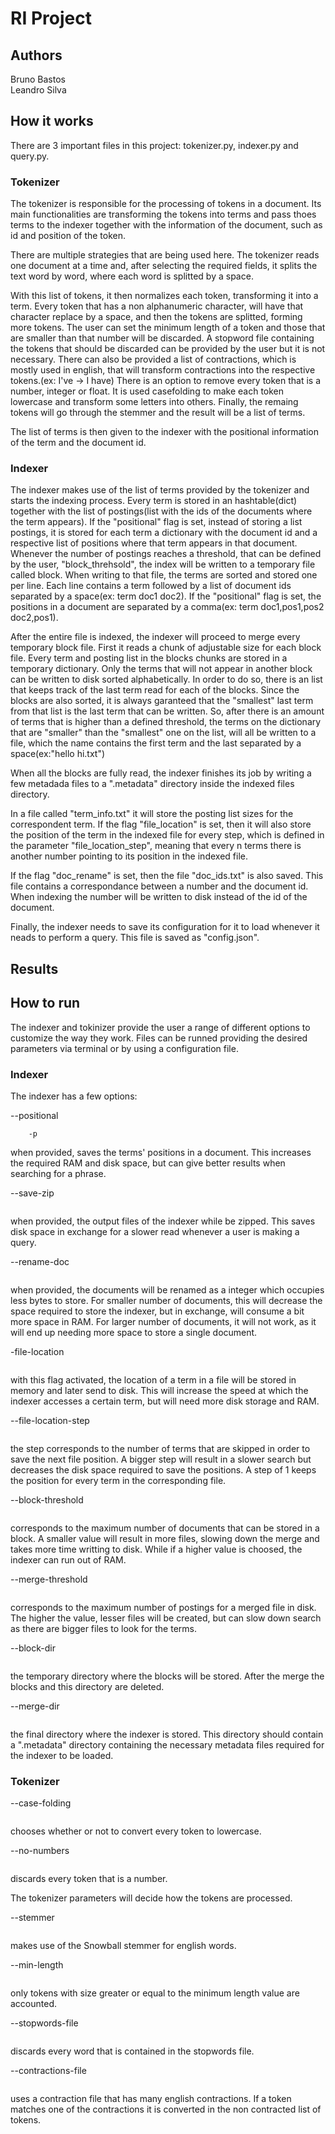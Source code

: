 

# RI Project 

## Authors

Bruno Bastos\
Leandro Silva


## How it works

There are 3 important files in this project: tokenizer.py, indexer.py and query.py.


### Tokenizer

The tokenizer is responsible for the processing of tokens in a document. Its main functionalities
are transforming the tokens into terms and pass thoes terms to the indexer together with the information of the document, such as id and position of the token.

There are multiple strategies that are being used here.
The tokenizer reads one document at a time and, after selecting the required fields, it splits the text word by word, where each word is splitted by a space.

With this list of tokens, it then normalizes each token, transforming it into a term.
Every token that has a non alphanumeric character, will have that character replace by a space, and then the tokens are splitted, forming more tokens.
The user can set the minimum length of a token and those that are smaller than that number will be discarded.
A stopword file containing the tokens that should be discarded can be provided by the user but it is not necessary.
There can also be provided a list of contractions, which is mostly used in english, that will transform contractions into the respective tokens.(ex: I've -> I have)
There is an option to remove every token that is a number, integer or float.
It is used casefolding to make each token lowercase and transform some letters into others.
Finally, the remaing tokens will go through the stemmer and the result will be a list of terms.

The list of terms is then given to the indexer with the positional information of the term and the document id.


### Indexer

The indexer makes use of the list of terms provided by the tokenizer and starts the indexing process.
Every term is stored in an hashtable(dict) together with the list of postings(list with the ids of the documents where the term appears). If the "positional" flag is set, instead of storing a list postings, it is stored for each term a dictionary with the document id and a respective list of positions where that term appears in that document.
Whenever the number of postings reaches a threshold, that can be defined by the user, "block_threhsold", the index will be written to a temporary file called block. When writing to that file, the terms are sorted and stored one per line. Each line contains a term followed by a list of document ids separated by a space(ex: term doc1 doc2). If the "positional" flag is set, the positions in a document are separated by a comma(ex: term doc1,pos1,pos2 doc2,pos1). 

After the entire file is indexed, the indexer will proceed to merge every temporary block file. First it reads a chunk of adjustable size for each block file. Every term and posting list in the blocks chunks are stored in a temporary dictionary. Only the terms that will not appear in another block can be written to disk sorted alphabetically. In order to do so, there is an list that keeps track of the last term read for each of the blocks. Since the blocks are also sorted, it is always garanteed that the "smallest" last term from that list is the last term that can be written. So, after there is an amount of terms that is higher than a defined threshold, the terms on the dictionary that are "smaller" than the "smallest" one on the list, will all be written to a file, which the name contains the first term and the last separated by a space(ex:"hello hi.txt")

When all the blocks are fully read, the indexer finishes its job by writing a few metadada files to a ".metadata" directory inside the indexed files directory.

In a file called "term_info.txt" it will store the posting list sizes for the correspondent term. If the flag "file_location" is set, then it will also store the position of the term in the indexed file for every step, which is defined in the parameter "file_location_step", meaning that every n terms there is another number pointing to its position in the indexed file.

If the flag "doc_rename" is set, then the file "doc_ids.txt" is also saved. This file contains a correspondance between a number and the document id. When indexing the number will be written to disk instead of the id of the document. 

Finally, the indexer needs to save its configuration for it to load whenever it neads to perform a query. This file is saved as "config.json". 

 
 ## Results



## How to run

The indexer and tokinizer provide the user a range of different options to customize the way they work. Files can be runned providing the desired parameters via terminal or by using a configuration file.

### Indexer

The indexer has a few options:

--positional
```
    -p 
```
when provided, saves the terms' positions in a document. This increases the required RAM and disk space, but can give better results when searching for a phrase.

--save-zip
```

```
when provided, the output files of the indexer while be zipped. This saves disk space in exchange for a slower read whenever a user is making a query.

--rename-doc
```

```
when provided, the documents will be renamed as a integer which occupies less bytes to store. For smaller number of documents, this will decrease the space required to store the indexer, but in exchange, will consume a bit more space in RAM. For larger number of documents, it will not work, as it will end up needing more space to store a single document.


-file-location
```

```
with this flag activated, the location of a term in a file will be stored in memory and later send to disk. This will increase the speed at which the indexer accesses a certain term, but will need more disk storage and RAM. 


--file-location-step
```

```
the step corresponds to the number of terms that are skipped in order to save the next file position. A bigger step will result in a slower search but decreases the disk space required to save the positions. A step of 1 keeps the position for every term in the corresponding file.

--block-threshold
```

```
corresponds to the maximum number of documents that can be stored in a block. A smaller value will result in more files, slowing down the merge and takes more time writting to disk. While if a higher value is choosed, the indexer can run out of RAM.

--merge-threshold
```

```
corresponds to the maximum number of postings for a merged file in disk. The higher the value, lesser files will be created, but can slow down search as there are bigger files to look for the terms.

--block-dir
```

```
the temporary directory where the blocks will be stored. After the merge the blocks and this directory are deleted.

--merge-dir
```

```
the final directory where the indexer is stored. This directory should contain a ".metadata" directory containing the necessary metadata files required for the indexer to be loaded.


### Tokenizer

--case-folding
```

```
chooses whether or not to convert every token to lowercase.

--no-numbers
```

```
discards every token that is a number.


The tokenizer parameters will decide how the tokens are processed.

--stemmer
```

```
makes use of the Snowball stemmer for english words.

--min-length
```

```
only tokens with size greater or equal to the minimum length value are accounted.

--stopwords-file
```

```
discards every word that is contained in the stopwords file.

--contractions-file
```

```
uses a contraction file that has many english contractions. If a token matches one of the contractions it is converted in the non contracted list of tokens.
